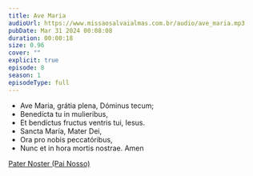 ```yaml
---
title: Ave Maria
audioUrl: https://www.missaosalvaialmas.com.br/audio/ave_maria.mp3
pubDate: Mar 31 2024 00:08:08
duration: 00:00:18
size: 0.96
cover: ""
explicit: true
episode: 8
season: 1
episodeType: full
---
```


  - Ave Maria, grátia plena, Dóminus tecum;
  - Benedícta tu in mulieribus,
  - Et bendíctus fructus ventris tui, Iesus.
  - Sancta María, Mater Dei,
  - Ora pro nobis peccatóribus,
  - Nunc et in hora mortis nostrae. Amen

  
<div class="text-center mt-16">
  <a class="btn btn-accent mt-9" href="/episode/post07">Pater Noster (Pai Nosso)</a>
</div>